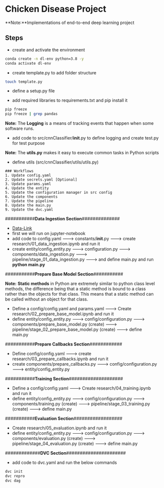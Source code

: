 # Chicken Disease Project

**Note:**Implementations of end-to-end deep learning project

## Steps

* create and activate the environment
```bash
conda create -n dl-env python=3.8 -y
conda activate dl-env
```

* create template.py to add folder structure
```bash
touch template.py
```

* define a setup.py file

* add required libraries to requirements.txt and pip install it
```bash
pip freeze
pip freeze | grep pandas
```
**Note:** The **Logging** is a means of tracking events that happen when some software runs. 
*  add code to src/cnnClassifier/__init__.py  to define logging and create test.py for test purpose

**Note:** The **utils.py** makes it easy to execute common tasks in Python scripts
* define utils (src/cnnClassifier/utils/utils.py)

```
### Workflows
1. Update config.yaml
2. Update secrets.yaml [Optional]
3. Update params.yaml
4. Update the entity
5. Update the configuration manager in src config
6. Update the components
7. Update the pipeline
8. Update the main.py
9. Update the dvc.yaml
```


###########**Data Ingestion Section**##############

* [Data-Link](https://github.com/FraidoonOmarzai/data/blob/main/Chicken_disease_img.zip)
* first we will run on jupyter-notebook
* add code to config.yaml ---> constants/__init__.py ---> create research/01_data_ingestion.ipynb and run it
* create entity/config_entity.py ---> configuration.py ---> components/data_ingestion.py ---> pipeline/stage_01_data_ingestion.py ---> and define main.py and run **python main.py**



###########**Prepare Base Model Section**###########

**Note:** **Static methods** in Python are extremely similar to python class level methods, the difference being that a static method is bound to a class rather than the objects for that class. This means that a static method can be called without an object for that class.

* Define a config/config.yaml and params.yaml ---> Create research/02_prepare_base_model.ipynb and run it
* define entity/config_entity.py ---> config/configuration.py ---> components/prepare_base_model.py (create) ---> pipeline/stage_02_prepare_base_model.py (create) ---> define main.py



###########**Prepare Callbacks Section**############

* Define config/config.yaml ---> create research/03_prepare_callbacks.ipynb and run it
* create components/prepare_callbacks.py ---> config/configuration.py ---> entity/config_entity.py



###########**Training Section**####################

* Define a config/config.yaml ---> Create research/04_training.ipynb and run it
* define entity/config_entity.py ---> config/configuration.py ---> components/training.py (create) ---> pipeline/stage_03_training.py (create) ---> define main.py

###########**Evaluation Section**##################

* Create research/05_evaluation.ipynb and run it
* define entity/config_entity.py ---> config/configuration.py ---> components/evaluation.py (create) ---> pipeline/stage_04_evaluation.py (create) ---> define main.py


#############**DVC Section**######################

* add code to dvc.yaml and run the below commands
```bash
dvc init
dvc repro
dvc dag
```